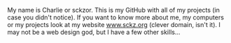 My name is Charlie or sckzor.  This is my GitHub with all of my projects (in case you didn't notice).  If you want to know more about me, my computers or my projects look at my website www.sckz.org (clever domain, isn't it).  I may not be a web design god, but I have a few other skills...
